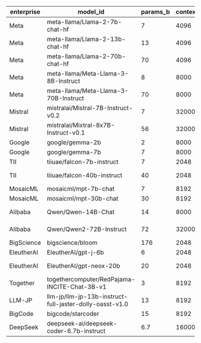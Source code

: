 | enterprise   | model_id                                                |   params_b |   context_length | installed   | remote    | repo_type   | access   | note                                                      |
|--------------|---------------------------------------------------------|------------|------------------|-------------|-----------|-------------|----------|-----------------------------------------------------------|
| Meta         | meta-llama/Llama-2-7b-chat-hf                           |        7   |             4096 | no          | available | gated       | ok       | gated                                                     |
| Meta         | meta-llama/Llama-2-13b-chat-hf                          |       13   |             4096 | no          | available | gated       | ok       | gated                                                     |
| Meta         | meta-llama/Llama-2-70b-chat-hf                          |       70   |             4096 | no          | available | gated       | ok       | gated                                                     |
| Meta         | meta-llama/Meta-Llama-3-8B-Instruct                     |        8   |             8000 | no          | available | gated       | ok       | gated                                                     |
| Meta         | meta-llama/Meta-Llama-3-70B-Instruct                    |       70   |             8000 | no          | available | gated       | ok       | gated                                                     |
| Mistral      | mistralai/Mistral-7B-Instruct-v0.2                      |        7   |            32000 | no          | available | public      | ok       | transformers,pytorch,safetensors,mistral,text-generation  |
| Mistral      | mistralai/Mixtral-8x7B-Instruct-v0.1                    |       56   |            32000 | no          | available | public      | ok       | vllm,safetensors,mixtral,fr,it                            |
| Google       | google/gemma-2b                                         |        2   |             8000 | no          | available | gated       | ok       | gated                                                     |
| Google       | google/gemma-7b                                         |        7   |             8000 | no          | available | gated       | ok       | gated                                                     |
| TII          | tiiuae/falcon-7b-instruct                               |        7   |             2048 | no          | available | public      | ok       | transformers,pytorch,coreml,safetensors,falcon            |
| TII          | tiiuae/falcon-40b-instruct                              |       40   |             2048 | no          | available | public      | ok       | transformers,pytorch,falcon,text-generation,custom_code   |
| MosaicML     | mosaicml/mpt-7b-chat                                    |        7   |             8192 | no          | available | public      | ok       | transformers,pytorch,mpt,text-generation,Composer         |
| MosaicML     | mosaicml/mpt-30b-chat                                   |       30   |             8192 | no          | available | public      | ok       | transformers,pytorch,mpt,text-generation,Composer         |
| Alibaba      | Qwen/Qwen-14B-Chat                                      |       14   |             8000 | no          | available | public      | ok       | transformers,safetensors,qwen,text-generation,custom_code |
| Alibaba      | Qwen/Qwen2-72B-Instruct                                 |       72   |            32000 | no          | available | public      | ok       | transformers,safetensors,qwen2,text-generation,chat       |
| BigScience   | bigscience/bloom                                        |      176   |             2048 | no          | available | public      | ok       | transformers,pytorch,tensorboard,safetensors,bloom        |
| EleutherAI   | EleutherAI/gpt-j-6b                                     |        6   |             2048 | no          | available | public      | ok       | transformers,pytorch,tf,jax,gptj                          |
| EleutherAI   | EleutherAI/gpt-neox-20b                                 |       20   |             2048 | no          | available | public      | ok       | transformers,pytorch,safetensors,gpt_neox,text-generation |
| Together     | togethercomputer/RedPajama-INCITE-Chat-3B-v1            |        3   |             8192 | no          | available | public      | ok       | transformers,pytorch,gpt_neox,text-generation,en          |
| LLM-JP       | llm-jp/llm-jp-13b-instruct-full-jaster-dolly-oasst-v1.0 |       13   |             8192 | no          | available | public      | ok       | transformers,pytorch,gpt2,text-generation,en              |
| BigCode      | bigcode/starcoder                                       |       15   |             8192 | no          | available | gated       | ok       | gated                                                     |
| DeepSeek     | deepseek-ai/deepseek-coder-6.7b-instruct                |        6.7 |            16000 | no          | available | public      | ok       | transformers,pytorch,safetensors,llama,text-generation    |